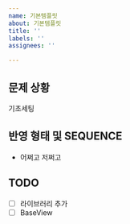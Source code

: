```yaml
---
name: 기본템플릿
about: 기본템플릿
title: ''
labels: ''
assignees: ''

---
```


## 문제 상황
기초세팅

## 반영 형태 및 SEQUENCE
- 어쩌고 저쩌고

## TODO
- [ ] 라이브러리 추가
- [ ] BaseView
